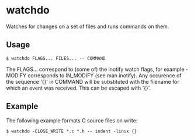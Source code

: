 # watchdo
Watches for changes on a set of files and runs commands on them.

## Usage
```
$ watchdo FLAGS... FILES... -- COMMAND
```
The FLAGS... correspond to (some of) the inotify watch flags, for example
-MODIFY corresponds to IN_MODIFY (see man inotify). Any occurence of the
sequence '{}' in COMMAND will be substituted with the filename for which an
event was received. This can be escaped with '\{}'.

## Example
The following example formats C source files on write:
```
$ watchdo -CLOSE_WRITE *.c *.h -- indent -linux {}
```
